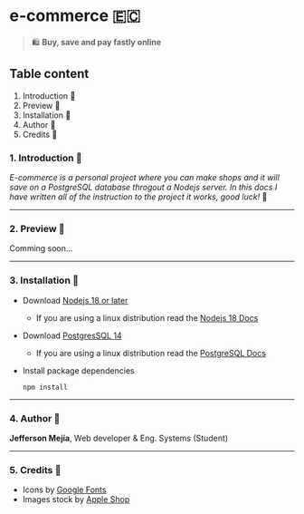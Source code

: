 # **e-commerce** 🇪🇨

> 🛍️ **Buy, save and pay fastly online**

## **Table content**

1. Introduction 📖
2. Preview 🎨
3. Installation 🚀
4. Author 👾
5. Credits 📄

### 1. Introduction 📖

_E-commerce is a personal project where you can make shops and it will save on a PostgreSQL database throgout a Nodejs server. In this docs I have written all of the instruction to the project it works, good luck!_ 🙂

---

### 2. Preview 📖

Comming soon...

---

### 3. Installation 🚀

- Download [Nodejs 18 or later](https://nodejs.org/en/download)
  - If you are using a linux distribution read the [Nodejs 18 Docs](https://www.postgresql.org/docs/)
- Download [PostgresSQL 14](https://www.postgresql.org/download/)
  - If you are using a linux distribution read the [PostgreSQL Docs](https://www.postgresql.org/docs/)
- Install package dependencies

  `npm install`

---

### 4. Author 👾

**Jefferson Mejía**, Web developer & Eng. Systems (Student)

---

### 5. Credits 📄

- Icons by [Google Fonts](https://fonts.google.com/icons)
- Images stock by [Apple Shop](https://www.apple.com/shop/buy-iphone/iphone-12)
